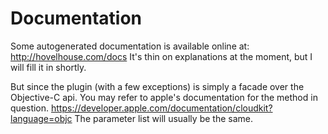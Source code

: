 # Documentation


Some autogenerated documentation is available online at:
http://hovelhouse.com/docs
It's thin on explanations at the moment, but I will fill it in shortly.

But since the plugin (with a few exceptions) is simply a facade over the Objective-C api. You may refer to apple's documentation for the method in question. https://developer.apple.com/documentation/cloudkit?language=objc The parameter list will usually be the same.

